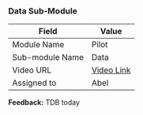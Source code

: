 ### Data Sub-Module 

| Field | Value |
| ---- | --- |
| Module Name | Pilot |
| Sub-module Name | Data |
| Video URL | [Video Link](https://youtu.be/0fKg7e37bQE) |
| Assigned to | Abel |

**Feedback:** TDB today  
